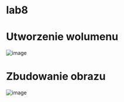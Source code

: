 # lab8

# Utworzenie wolumenu
![image](https://user-images.githubusercontent.com/84729968/235490413-c96bf716-2b5f-48f9-bca0-7e11bb3a0bbe.png)

# Zbudowanie obrazu
![image](https://user-images.githubusercontent.com/84729968/235646994-ab8bb11d-6fb6-4aaf-ac86-77fdc5db856c.png)
